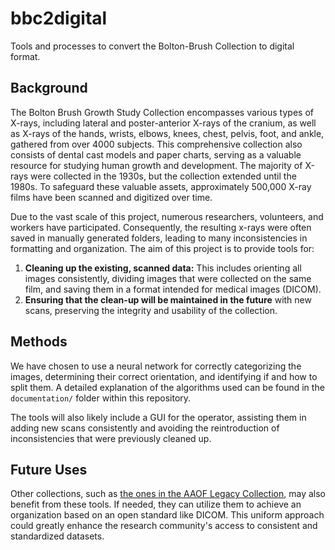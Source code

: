 # bbc2digital

Tools and processes to convert the Bolton-Brush Collection to digital format.

## Background

The Bolton Brush Growth Study Collection encompasses various types of X-rays, including lateral and poster-anterior X-rays of the cranium, as well as X-rays of the hands, wrists, elbows, knees, chest, pelvis, foot, and ankle, gathered from over 4000 subjects. This comprehensive collection also consists of dental cast models and paper charts, serving as a valuable resource for studying human growth and development. The majority of X-rays were collected in the 1930s, but the collection extended until the 1980s. To safeguard these valuable assets, approximately 500,000 X-ray films have been scanned and digitized over time.

Due to the vast scale of this project, numerous researchers, volunteers, and workers have participated. Consequently, the resulting x-rays were often saved in manually generated folders, leading to many inconsistencies in formatting and organization. The aim of this project is to provide tools for:

1. **Cleaning up the existing, scanned data:** This includes orienting all images consistently, dividing images that were collected on the same film, and saving them in a format intended for medical images (DICOM).
2. **Ensuring that the clean-up will be maintained in the future** with new scans, preserving the integrity and usability of the collection.

## Methods

We have chosen to use a neural network for correctly categorizing the images, determining their correct orientation, and identifying if and how to split them. A detailed explanation of the algorithms used can be found in the `documentation/` folder within this repository.

The tools will also likely include a GUI for the operator, assisting them in adding new scans consistently and avoiding the reintroduction of inconsistencies that were previously cleaned up.

## Future Uses

Other collections, such as [the ones in the AAOF Legacy Collection](https://www.aaoflegacycollection.org/), may also benefit from these tools. If needed, they can utilize them to achieve an organization based on an open standard like DICOM. This uniform approach could greatly enhance the research community's access to consistent and standardized datasets.
